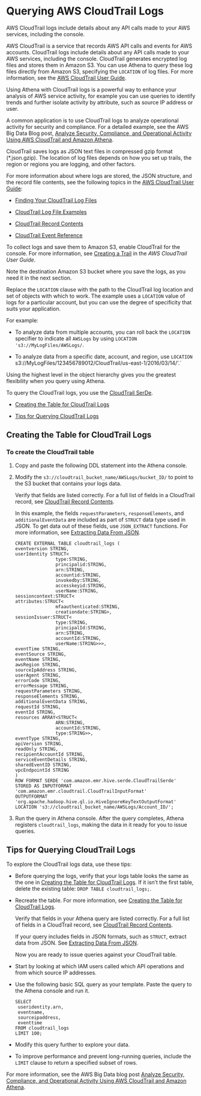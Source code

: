 # Querying AWS CloudTrail Logs<a name="cloudtrail-logs"></a>

AWS CloudTrail logs include details about any API calls made to your AWS services, including the console\.

AWS CloudTrail is a service that records AWS API calls and events for AWS accounts\. CloudTrail logs include details about any API calls made to your AWS services, including the console\. CloudTrail generates encrypted log files and stores them in Amazon S3\. You can use Athena to query these log files directly from Amazon S3, specifying the `LOCATION` of log files\. For more information, see the [AWS CloudTrail User Guide](http://docs.aws.amazon.com/awscloudtrail/latest/userguide/cloudtrail-user-guide.html)\.

Using Athena with CloudTrail logs is a powerful way to enhance your analysis of AWS service activity, for example you can use queries to identify trends and further isolate activity by attribute, such as source IP address or user\.

A common application is to use CloudTrail logs to analyze operational activity for security and compliance\. For a detailed example, see the AWS Big Data Blog post, [Analyze Security, Compliance, and Operational Activity Using AWS CloudTrail and Amazon Athena](http://aws.amazon.com/blogs/big-data/aws-cloudtrail-and-amazon-athena-dive-deep-to-analyze-security-compliance-and-operational-activity/)\.

CloudTrail saves logs as JSON text files in compressed gzip format \(\*\.json\.gzip\)\. The location of log files depends on how you set up trails, the region or regions you are logging, and other factors\. 

For more information about where logs are stored, the JSON structure, and the record file contents, see the following topics in the [AWS CloudTrail User Guide](http://docs.aws.amazon.com/awscloudtrail/latest/userguide/cloudtrail-user-guide.html):

+  [Finding Your CloudTrail Log Files](http://docs.aws.amazon.com/awscloudtrail/latest/userguide/cloudtrail-find-log-files.html) 

+  [CloudTrail Log File Examples](http://docs.aws.amazon.com/awscloudtrail/latest/userguide/cloudtrail-log-file-examples.html) 

+ [CloudTrail Record Contents](http://docs.aws.amazon.com/awscloudtrail/latest/userguide/cloudtrail-event-reference-record-contents.html)

+  [CloudTrail Event Reference](http://docs.aws.amazon.com/awscloudtrail/latest/userguide/cloudtrail-event-reference.html) 

To collect logs and save them to Amazon S3, enable CloudTrail for the console\. For more information, see [Creating a Trail](http://docs.aws.amazon.com/awscloudtrail/latest/userguide/cloudtrail-create-a-trail-using-the-console-first-time.html) in the *AWS CloudTrail User Guide*\.

Note the destination Amazon S3 bucket where you save the logs, as you need it in the next section\.

Replace the `LOCATION` clause with the path to the CloudTrail log location and set of objects with which to work\. The example uses a `LOCATION` value of logs for a particular account, but you can use the degree of specificity that suits your application\.

For example:

+ To analyze data from multiple accounts, you can roll back the `LOCATION` specifier to indicate all `AWSLogs` by using `LOCATION 's3://MyLogFiles/AWSLogs/`\.

+ To analyze data from a specific date, account, and region, use `LOCATION `s3://MyLogFiles/123456789012/CloudTrail/us-east-1/2016/03/14/'.` 

Using the highest level in the object hierarchy gives you the greatest flexibility when you query using Athena\.

To query the CloudTrail logs, you use the [CloudTrail SerDe](cloudtrail.md)\.

+  [Creating the Table for CloudTrail Logs](#create-cloudtrail-table) 

+  [Tips for Querying CloudTrail Logs](#tips-for-querying-cloudtrail-logs) 

## Creating the Table for CloudTrail Logs<a name="create-cloudtrail-table"></a>

### To create the CloudTrail table<a name="to-create-the-ct-table"></a>

1. Copy and paste the following DDL statement into the Athena console\.

1. Modify the `s3://cloudtrail_bucket_name/AWSLogs/bucket_ID/` to point to the S3 bucket that contains your logs data\.

   Verify that fields are listed correctly\. For a full list of fields in a CloudTrail record, see [CloudTrail Record Contents](http://docs.aws.amazon.com/awscloudtrail/latest/userguide/cloudtrail-event-reference-record-contents.html)\.

   In this example, the fields `requestParameters`, `responseElements`, and `additionalEventData` are included as part of `STRUCT` data type used in JSON\. To get data out of these fields, use `JSON_EXTRACT` functions\. For more information, see [Extracting Data From JSON](extracting-data-from-JSON.md)\.

   ```
   CREATE EXTERNAL TABLE cloudtrail_logs (
   eventversion STRING,
   userIdentity STRUCT<
                  type:STRING,
                  principalid:STRING,
                  arn:STRING,
                  accountid:STRING,
                  invokedby:STRING,
                  accesskeyid:STRING,
                  userName:STRING,
   sessioncontext:STRUCT<
   attributes:STRUCT<
                  mfaauthenticated:STRING,
                  creationdate:STRING>,
   sessionIssuer:STRUCT<  
                  type:STRING,
                  principalId:STRING,
                  arn:STRING, 
                  accountId:STRING,
                  userName:STRING>>>,
   eventTime STRING,
   eventSource STRING,
   eventName STRING,
   awsRegion STRING,
   sourceIpAddress STRING,
   userAgent STRING,
   errorCode STRING,
   errorMessage STRING,
   requestParameters STRING,
   responseElements STRING,
   additionalEventData STRING,
   requestId STRING,
   eventId STRING,
   resources ARRAY<STRUCT<
                  ARN:STRING,
                  accountId:STRING,
                  type:STRING>>,
   eventType STRING,
   apiVersion STRING,
   readOnly STRING,
   recipientAccountId STRING,
   serviceEventDetails STRING,
   sharedEventID STRING,
   vpcEndpointId STRING
   )
   ROW FORMAT SERDE 'com.amazon.emr.hive.serde.CloudTrailSerde'
   STORED AS INPUTFORMAT 'com.amazon.emr.cloudtrail.CloudTrailInputFormat'
   OUTPUTFORMAT 'org.apache.hadoop.hive.ql.io.HiveIgnoreKeyTextOutputFormat'
   LOCATION 's3://cloudtrail_bucket_name/AWSLogs/Account_ID/';
   ```

1. Run the query in Athena console\. After the query completes, Athena registers `cloudtrail_logs`, making the data in it ready for you to issue queries\.

## Tips for Querying CloudTrail Logs<a name="tips-for-querying-cloudtrail-logs"></a>

To explore the CloudTrail logs data, use these tips:

+ Before querying the logs, verify that your logs table looks the same as the one in [Creating the Table for CloudTrail Logs](#create-cloudtrail-table)\. If it isn’t the first table, delete the existing table: `DROP TABLE cloudtrail_logs;`\.

+ Recreate the table\. For more information, see [Creating the Table for CloudTrail Logs](#create-cloudtrail-table)\.

  Verify that fields in your Athena query are listed correctly\. For a full list of fields in a CloudTrail record, see [CloudTrail Record Contents](http://docs.aws.amazon.com/awscloudtrail/latest/userguide/cloudtrail-event-reference-record-contents.html)\. 

  If your query includes fields in JSON formats, such as `STRUCT`, extract data from JSON\. See [Extracting Data From JSON](extracting-data-from-JSON.md)\. 

  Now you are ready to issue queries against your CloudTrail table\.

+ Start by looking at which IAM users called which API operations and from which source IP addresses\.

+ Use the following basic SQL query as your template\. Paste the query to the Athena console and run it\.

  ```
  SELECT
   useridentity.arn,
   eventname,
   sourceipaddress,
   eventtime
  FROM cloudtrail_logs
  LIMIT 100;
  ```

+ Modify this query further to explore your data\.

+ To improve performance and prevent long\-running queries, include the `LIMIT` clause to return a specified subset of rows\.

For more information, see the AWS Big Data blog post [Analyze Security, Compliance, and Operational Activity Using AWS CloudTrail and Amazon Athena](http://aws.amazon.com/blogs/big-data/aws-cloudtrail-and-amazon-athena-dive-deep-to-analyze-security-compliance-and-operational-activity/)\.